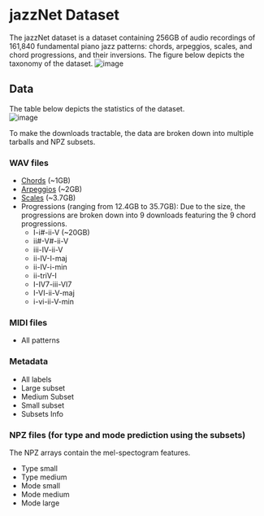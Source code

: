 # jazzNet Dataset
The jazzNet dataset is a dataset containing 256GB of audio recordings of 161,840 fundamental piano jazz patterns: chords, arpeggios, scales, and chord progressions, and their inversions. The figure below depicts the taxonomy of the dataset. 
![image](https://user-images.githubusercontent.com/16122125/171737773-beefb793-0653-4d30-8c7b-179db3eb73b3.png)

## Data

The table below depicts the statistics of the dataset.  
![image](https://user-images.githubusercontent.com/16122125/171740900-dcdb079c-5d48-4f2e-84de-f6aecb5e16a5.png)

To make the downloads tractable, the data are broken down into multiple tarballs and NPZ subsets.

### WAV files
* [Chords](https://tosiron.com/jazznet/dataset/wav/chords.tar.gz) (~1GB)
* [Arpeggios](https://tosiron.com/jazznet/dataset/wav/arpeggios.tar.gz) (~2GB)
* [Scales](https://tosiron.com/jazznet/dataset/wav/scales.tar.gz) (~3.7GB)
* Progressions (ranging from 12.4GB to 35.7GB): Due to the size, the progressions are broken down into 9 downloads featuring the 9 chord progressions.
  * I-i#-ii-V (~20GB)
  * ii#-V#-ii-V
  * iii-IV-ii-V
  * ii-IV-I-maj
  * ii-IV-i-min
  * ii-triV-I
  * I-IV7-iii-VI7
  * I-VI-ii-V-maj
  * i-vi-ii-V-min

### MIDI files
* All patterns

### Metadata
* All labels
* Large subset
* Medium Subset
* Small subset
* Subsets Info

### NPZ files (for type and mode prediction using the subsets)
The NPZ arrays contain the mel-spectogram features.
* Type small
* Type medium
* Mode small
* Mode medium
* Mode large
